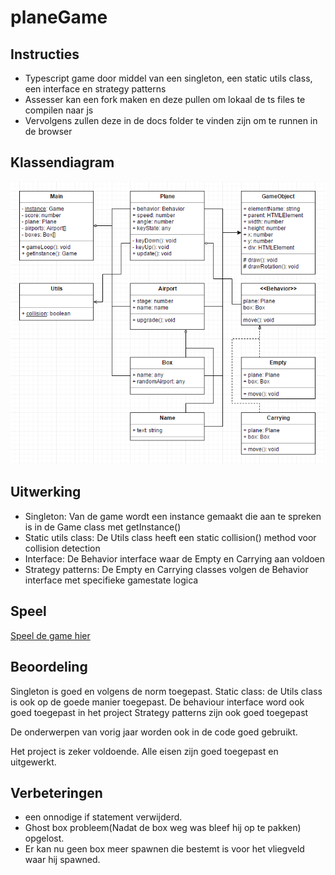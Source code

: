 # planeGame

## Instructies
- Typescript game door middel van een singleton, een static utils class, een interface en strategy patterns
- Assesser kan een fork maken en deze pullen om lokaal de ts files te compilen naar js
- Vervolgens zullen deze in de docs folder te vinden zijn om te runnen in de browser


## Klassendiagram

![Klassendiagram](Klassendiagram.png?raw=true "Klassendiagram")


## Uitwerking

- Singleton: Van de game wordt een instance gemaakt die aan te spreken is in de Game class met getInstance()
- Static utils class: De Utils class heeft een static collision() method voor collision detection
- Interface: De Behavior interface waar de Empty en Carrying aan voldoen
- Strategy patterns: De Empty en Carrying classes volgen de Behavior interface met specifieke gamestate logica


## Speel

[Speel de game hier](https://florisschippers.github.io/planeGame/)

## Beoordeling

Singleton is goed en volgens de norm toegepast.
Static class: de Utils class is ook op de goede manier toegepast.
De behaviour interface word ook goed toegepast in het project
Strategy patterns zijn ook goed toegepast

De onderwerpen van vorig jaar worden ook in de code goed gebruikt. 

Het project is zeker voldoende. Alle eisen zijn goed toegepast en uitgewerkt. 

## Verbeteringen

- een onnodige if statement verwijderd.
- Ghost box probleem(Nadat de box weg was bleef hij op te pakken) opgelost.
- Er kan nu geen box meer spawnen die bestemt is voor het vliegveld waar hij spawned. 
